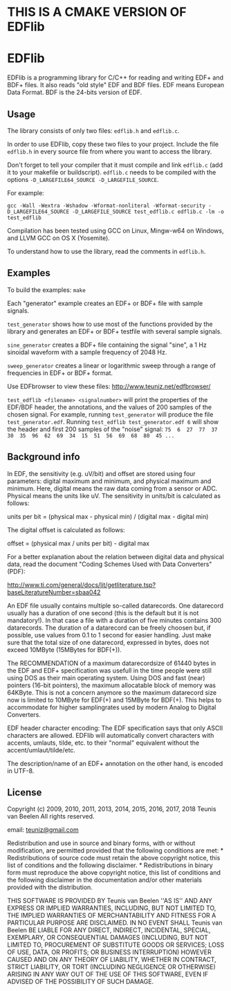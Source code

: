 # THIS IS A CMAKE VERSION OF EDFlib

# EDFlib

EDFlib is a programming library for C/C++ for reading and writing EDF+ and BDF+ files.
It also reads "old style" EDF and BDF files.
EDF means European Data Format. BDF is the 24-bits version of EDF.


## Usage

The library consists of only two files: `edflib.h` and `edflib.c`.

In order to use EDFlib, copy these two files to your project.
Include the file `edflib.h` in every source file from where you want to access the library.

Don't forget to tell your compiler that it must compile and link `edflib.c` (add it to
your makefile or buildscript). `edflib.c` needs to be compiled with the options
`-D_LARGEFILE64_SOURCE -D_LARGEFILE_SOURCE`.

For example:

`gcc -Wall -Wextra -Wshadow -Wformat-nonliteral -Wformat-security -D_LARGEFILE64_SOURCE -D_LARGEFILE_SOURCE test_edflib.c edflib.c -lm -o test_edflib`

Compilation has been tested using GCC on Linux, Mingw-w64 on Windows, and LLVM GCC on OS X (Yosemite).

To understand how to use the library, read the comments in `edflib.h`.


## Examples

To build the examples: `make`

Each "generator" example creates an EDF+ or BDF+ file with sample signals.

`test_generator` shows how to use most of the functions provided by the library and generates an
EDF+ or BDF+ testfile with several sample signals.

`sine_generator` creates a BDF+ file containing the signal "sine", a 1 Hz sinoidal waveform with a
sample frequency of 2048 Hz.

`sweep_generator` creates a linear or logarithmic sweep through a range of frequencies in EDF+ or
BDF+ format.

Use EDFbrowser to view these files: http://www.teuniz.net/edfbrowser/

`test_edflib <filename> <signalnumber>` will print the properties of the EDF/BDF header, the
annotations, and the values of 200 samples of the chosen signal. For example, running
`test_generator` will produce the file `test_generator.edf`. Running `test_edflib test_generator.edf 6`
will show the header and first 200 samples of the "noise" signal:
`75  6  27  77  37  30  35  96  62  69  34  15  51  56  69  68  80  45 ...`

## Background info

In EDF, the sensitivity (e.g. uV/bit) and offset are stored using four parameters:
digital maximum and minimum, and physical maximum and minimum.
Here, digital means the raw data coming from a sensor or ADC. Physical means the units like uV.
The sensitivity in units/bit is calculated as follows:

units per bit = (physical max - physical min) / (digital max - digital min)

The digital offset is calculated as follows:

offset = (physical max / units per bit) - digital max

For a better explanation about the relation between digital data and physical data,
read the document "Coding Schemes Used with Data Converters" (PDF):

http://www.ti.com/general/docs/lit/getliterature.tsp?baseLiteratureNumber=sbaa042

An EDF file usually contains multiple so-called datarecords. One datarecord usually has a duration of one second (this is the default but it is not mandatory!).
In that case a file with a duration of five minutes contains 300 datarecords. The duration of a datarecord can be freely choosen but, if possible, use values from
0.1 to 1 second for easier handling. Just make sure that the total size of one datarecord, expressed in bytes, does not exceed 10MByte (15MBytes for BDF(+)).

The RECOMMENDATION of a maximum datarecordsize of 61440 bytes in the EDF and EDF+ specification was usefull in the time people were still using DOS as their main operating system.
Using DOS and fast (near) pointers (16-bit pointers), the maximum allocatable block of memory was 64KByte.
This is not a concern anymore so the maximum datarecord size now is limited to 10MByte for EDF(+) and 15MByte for BDF(+). This helps to accommodate for higher samplingrates
used by modern Analog to Digital Converters.

EDF header character encoding: The EDF specification says that only ASCII characters are allowed.
EDFlib will automatically convert characters with accents, umlauts, tilde, etc. to their "normal" equivalent without the accent/umlaut/tilde/etc.

The description/name of an EDF+ annotation on the other hand, is encoded in UTF-8.


## License

Copyright (c) 2009, 2010, 2011, 2013, 2014, 2015, 2016, 2017, 2018 Teunis van Beelen
All rights reserved.

email: teuniz@gmail.com

Redistribution and use in source and binary forms, with or without
modification, are permitted provided that the following conditions are met:
     * Redistributions of source code must retain the above copyright
       notice, this list of conditions and the following disclaimer.
     * Redistributions in binary form must reproduce the above copyright
       notice, this list of conditions and the following disclaimer in the
       documentation and/or other materials provided with the distribution.

THIS SOFTWARE IS PROVIDED BY Teunis van Beelen ''AS IS'' AND ANY
EXPRESS OR IMPLIED WARRANTIES, INCLUDING, BUT NOT LIMITED TO, THE IMPLIED
WARRANTIES OF MERCHANTABILITY AND FITNESS FOR A PARTICULAR PURPOSE ARE
DISCLAIMED. IN NO EVENT SHALL Teunis van Beelen BE LIABLE FOR ANY
DIRECT, INDIRECT, INCIDENTAL, SPECIAL, EXEMPLARY, OR CONSEQUENTIAL DAMAGES
(INCLUDING, BUT NOT LIMITED TO, PROCUREMENT OF SUBSTITUTE GOODS OR SERVICES;
LOSS OF USE, DATA, OR PROFITS; OR BUSINESS INTERRUPTION) HOWEVER CAUSED AND
ON ANY THEORY OF LIABILITY, WHETHER IN CONTRACT, STRICT LIABILITY, OR TORT
(INCLUDING NEGLIGENCE OR OTHERWISE) ARISING IN ANY WAY OUT OF THE USE OF THIS
SOFTWARE, EVEN IF ADVISED OF THE POSSIBILITY OF SUCH DAMAGE.
